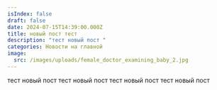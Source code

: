 ```yaml
---
isIndex: false
draft: false
date: 2024-07-15T14:39:00.000Z
title: новый пост тест
description: "тест новый пост "
categories: Новости на главной
image:
  src: /images/uploads/female_doctor_examining_baby_2.jpg
---
```

тест новый пост тест новый пост тест новый пост тест новый пост
